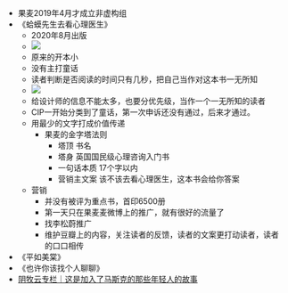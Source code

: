 - 果麦2019年4月才成立非虚构组
- 《蛤蟆先生去看心理医生》
    - 2020年8月出版
    - ![](https://firebasestorage.googleapis.com/v0/b/firescript-577a2.appspot.com/o/imgs%2Fapp%2Fxinyiheng%2FwMyrMznFas.png?alt=media&token=9fb80b4f-3022-4282-8a82-8faa49b65d0f)
    - 原来的开本小
    - 没有主打童话
    - 读者判断是否阅读的时间只有几秒，把自己当作对这本书一无所知
    - ![](https://firebasestorage.googleapis.com/v0/b/firescript-577a2.appspot.com/o/imgs%2Fapp%2Fxinyiheng%2F_RC8ZAj3zJ.png?alt=media&token=b62f49d5-5bc9-4ae1-8475-f9aa4575a551)
    - 给设计师的信息不能太多，也要分优先级，当作一个一无所知的读者
    - CIP一开始分类到了童话，第一次申诉还没有通过，后来才通过。
    - 用最少的文字打成价值传递
        - 果麦的金字塔法则
            - 塔顶  书名
            - 塔身   英国国民级心理咨询入门书
            - 一句话本质  17个字以内
            - 营销主文案  该不该去看心理医生，这本书会给你答案
    - 营销
        - 并没有被评为重点书，首印6500册
        - 第一天只在果麦麦微博上的推广，就有很好的流量了
        - 找李松蔚推广
        - 维护豆瓣上的内容，关注读者的反馈，读者的文案更打动读者，读者的口口相传
- 《平如美棠》
- 《也许你该找个人聊聊》
-  [阴牧云专栏｜这是加入了马斯克的那些年轻人的故事](https://mp.weixin.qq.com/s/iFSr6tQjSAUhNRwg60WQqA)
